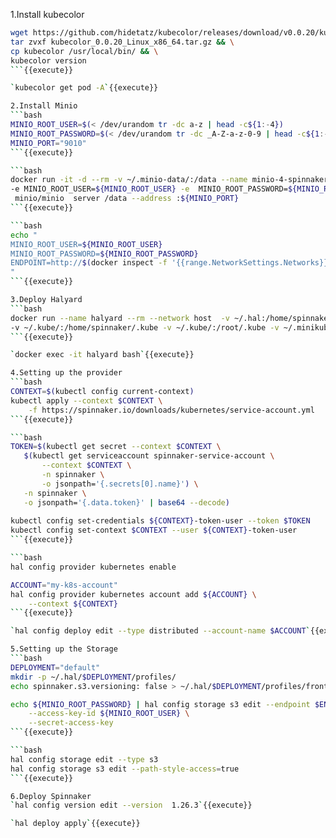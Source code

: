 1.Install kubecolor
```bash
wget https://github.com/hidetatz/kubecolor/releases/download/v0.0.20/kubecolor_0.0.20_Linux_x86_64.tar.gz && \
tar zvxf kubecolor_0.0.20_Linux_x86_64.tar.gz && \
cp kubecolor /usr/local/bin/ && \
kubecolor version
```{{execute}}

`kubecolor get pod -A`{{execute}}

2.Install Minio
```bash
MINIO_ROOT_USER=$(< /dev/urandom tr -dc a-z | head -c${1:-4})
MINIO_ROOT_PASSWORD=$(< /dev/urandom tr -dc _A-Z-a-z-0-9 | head -c${1:-8})
MINIO_PORT="9010"
```{{execute}}

```bash
docker run -it -d --rm -v ~/.minio-data/:/data --name minio-4-spinnaker -p ${MINIO_PORT}:${MINIO_PORT} \
-e MINIO_ROOT_USER=${MINIO_ROOT_USER} -e  MINIO_ROOT_PASSWORD=${MINIO_ROOT_PASSWORD} \
 minio/minio  server /data --address :${MINIO_PORT}
```{{execute}}

```bash
echo "
MINIO_ROOT_USER=${MINIO_ROOT_USER}
MINIO_ROOT_PASSWORD=${MINIO_ROOT_PASSWORD}
ENDPOINT=http://$(docker inspect -f '{{range.NetworkSettings.Networks}}{{.IPAddress}}{{end}}' minio-4-spinnaker):${MINIO_PORT}
"
```{{execute}}

3.Deploy Halyard
```bash
docker run --name halyard --rm --network host  -v ~/.hal:/home/spinnaker/.hal \
-v ~/.kube/:/home/spinnaker/.kube -v ~/.kube/:/root/.kube -v ~/.minikube/:/root/.minikube -it ghcr.io/ahmetozer/halyard-container
```{{execute}}

`docker exec -it halyard bash`{{execute}}

4.Setting up the provider
```bash
CONTEXT=$(kubectl config current-context)
kubectl apply --context $CONTEXT \
    -f https://spinnaker.io/downloads/kubernetes/service-account.yml
```{{execute}}

```bash
TOKEN=$(kubectl get secret --context $CONTEXT \
   $(kubectl get serviceaccount spinnaker-service-account \
       --context $CONTEXT \
       -n spinnaker \
       -o jsonpath='{.secrets[0].name}') \
   -n spinnaker \
   -o jsonpath='{.data.token}' | base64 --decode)
   
kubectl config set-credentials ${CONTEXT}-token-user --token $TOKEN
kubectl config set-context $CONTEXT --user ${CONTEXT}-token-user   
```{{execute}}

```bash
hal config provider kubernetes enable

ACCOUNT="my-k8s-account"
hal config provider kubernetes account add ${ACCOUNT} \
    --context ${CONTEXT}
```{{execute}}

`hal config deploy edit --type distributed --account-name $ACCOUNT`{{execute}}

5.Setting up the Storage
```bash
DEPLOYMENT="default"
mkdir -p ~/.hal/$DEPLOYMENT/profiles/
echo spinnaker.s3.versioning: false > ~/.hal/$DEPLOYMENT/profiles/front50-local.yml

echo ${MINIO_ROOT_PASSWORD} | hal config storage s3 edit --endpoint $ENDPOINT \
    --access-key-id ${MINIO_ROOT_USER} \
    --secret-access-key
```{{execute}}

```bash
hal config storage edit --type s3
hal config storage s3 edit --path-style-access=true
```{{execute}}

6.Deploy Spinnaker
`hal config version edit --version  1.26.3`{{execute}}

`hal deploy apply`{{execute}}
